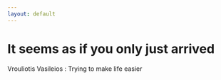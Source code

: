 ```yaml
---
layout: default
---
```


# It seems as if you only just arrived

Vrouliotis Vasileios : Trying to make life easier
